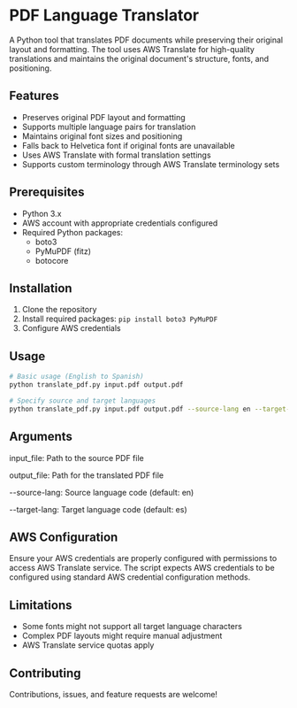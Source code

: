 # PDF Language Translator

A Python tool that translates PDF documents while preserving their original layout and formatting. The tool uses AWS Translate for high-quality translations and maintains the original document's structure, fonts, and positioning.

## Features

- Preserves original PDF layout and formatting
- Supports multiple language pairs for translation
- Maintains original font sizes and positioning
- Falls back to Helvetica font if original fonts are unavailable
- Uses AWS Translate with formal translation settings
- Supports custom terminology through AWS Translate terminology sets

## Prerequisites

- Python 3.x
- AWS account with appropriate credentials configured
- Required Python packages:
  - boto3
  - PyMuPDF (fitz)
  - botocore

## Installation

1. Clone the repository
2. Install required packages:
```pip install boto3 PyMuPDF```
3. Configure AWS credentials

## Usage

```bash
# Basic usage (English to Spanish)
python translate_pdf.py input.pdf output.pdf

# Specify source and target languages
python translate_pdf.py input.pdf output.pdf --source-lang en --target-lang fr
```
## Arguments

input_file: Path to the source PDF file

output_file: Path for the translated PDF file

--source-lang: Source language code (default: en)

--target-lang: Target language code (default: es)

## AWS Configuration

Ensure your AWS credentials are properly configured with permissions to access AWS Translate service. The script expects AWS credentials to be configured using standard AWS credential configuration methods.

## Limitations

- Some fonts might not support all target language characters
- Complex PDF layouts might require manual adjustment
- AWS Translate service quotas apply

## Contributing

Contributions, issues, and feature requests are welcome!

